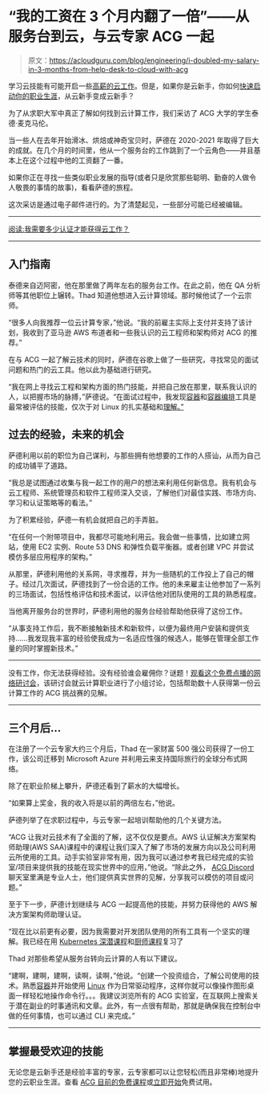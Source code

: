 # “我的工资在 3 个月内翻了一倍”——从服务台到云，与云专家 ACG 一起

> 原文：<https://acloudguru.com/blog/engineering/i-doubled-my-salary-in-3-months-from-help-desk-to-cloud-with-acg>

学习云技能有可能开启一些[高薪的云工作](https://acloudguru.com/blog/engineering/top-paying-cloud-certifications-and-jobs)。但是，如果你是云新手，你如何[快速启动你的职业生涯](https://acloudguru.com/blog/engineering/jump-start-your-cloud-career)，从云新手变成云新手？

为了从求职大军中真正了解如何找到云计算工作，我们采访了 ACG 大学的学生泰德·麦克马伦。

当一些人在去年开始滑冰、烘焙或神奇宝贝时，萨德在 2020-2021 年取得了巨大的成就。在几个月的时间里，他从一个服务台的工作跳到了一个云角色——并且基本上在这个过程中他的工资翻了一番。

如果你正在寻找一些类似职业发展的指导(或者只是欣赏那些聪明、勤奋的人做令人敬畏的事情的故事)，看看萨德的旅程。

这次采访是通过电子邮件进行的。为了清楚起见，一些部分可能已经被编辑。

* * *

[阅读:我需要多少认证才能获得云工作？](https://acloudguru.com/blog/engineering/how-many-certifications-do-i-need-to-get-a-cloud-job)

* * *

## 入门指南

泰德来自迈阿密，他在那里做了两年左右的服务台工作。在此之前，他在 QA 分析师等其他职位上辗转。Thad 知道他想进入云计算领域。那时候他试了一个云宗师。

“很多人向我推荐一位云计算专家，”他说。“我的前雇主实际上支付并支持了该计划，我收到了亚马逊 AWS 布道者和一些我认识的云工程师和架构师对 ACG 的推荐。”

在与 ACG 一起了解云技术的同时，萨德在谷歌上做了一些研究，寻找常见的面试问题和热门的云工具。他以此为基础进行研究。

“我在网上寻找云工程和架构方面的热门技能，并把自己放在那里，联系我认识的人，以把握市场的脉搏，”萨德说。“在面试过程中，我发现[容器](https://acloudguru.com/course/essential-container-concepts)和[容器编排](https://acloudguru.com/course/kubernetes-deep-dive)工具是最常被评估的技能，仅次于对 Linux 的扎实基础和[理解。”](https://acloudguru.com/course/linux-operating-system-fundamentals)

## 过去的经验，未来的机会

萨德利用以前的职位为自己谋利，与那些拥有他想要的工作的人搭讪，从而为自己的成功铺平了道路。

“我总是试图通过收集与我一起工作的用户的想法来利用任何新信息。我有机会与云工程师、系统管理员和软件工程师深入交谈，了解他们对最佳实践、市场方向、学习和认证策略等的看法。”

为了积累经验，萨德一有机会就把自己的手弄脏。

“在任何一个附带项目中，我都尽可能地利用云。我会做一些事情，比如建立网站，使用 EC2 实例、Route 53 DNS 和弹性负载平衡器。或者创建 VPC 并尝试模仿多层应用程序的架构。”

从那里，萨德利用他的关系网，寻求推荐，并为一些随机的工作投上了自己的帽子。经过几次面试，萨德找到了一份合适的工作。他的未来雇主让他参加了一系列的三场面试，包括性格评估和技术面试，以评估他对团队使用的工具的熟悉程度。

当他离开服务台的世界时，萨德利用他的服务台经验帮助他获得了这份工作。

“从事支持工作后，我不断接触新技术和新软件，以便为最终用户安装和提供支持……我发现我丰富的经验使我成为一名适应性强的候选人，能够在管理全部工作量的同时掌握新技术。”

* * *

没有工作，你无法获得经验。没有经验谁会雇佣你？谜题！[观看这个免费点播的网络研讨会](https://get.acloudguru.com/solving-no-experience-cloud-problem-webinar)，该研讨会就云计算职业进行了小组讨论，包括帮助数十人获得第一份云计算工作的 ACG 挑战赛的见解。

* * *

## 三个月后…

在注册了一个云专家大约三个月后，Thad 在一家财富 500 强公司获得了一份工作，该公司迁移到 Microsoft Azure 并利用云来支持国际旅行的全球分布式网络。

除了在职业阶梯上攀升，萨德还看到了薪水的大幅增长。

“如果算上奖金，我的收入将是以前的两倍左右，”他说。

萨德列举了在求职过程中，与云专家一起培训帮助他的几个关键方法。

“ACG 让我对云技术有了全面的了解，这不仅仅是要点。AWS 认证解决方案架构师助理(AWS SAA)课程中的课程让我们深入了解了市场的发展方向以及公司利用云所使用的工具。动手实验室非常有用，因为我可以通过参考我已经完成的实验室/项目来提供我的技能在现实世界中的应用，”他说。“除此之外， [ACG Discord](https://discord.gg/NwfDnNj54T) 聊天室里满是专业人士，他们提供真实世界的见解，分享我可以模仿的项目或问题。”

至于下一步，萨德计划继续与 ACG 一起提高他的技能，并努力获得他的 AWS 解决方案架构师助理认证。

“现在比以前更有必要，因为我需要对开发团队使用的所有工具有一个坚实的理解。我已经在用 [Kubernetes 深潜课程](https://acloudguru.com/course/kubernetes-deep-dive)和[厨师课程](https://acloudguru.com/course/chef-the-local-cookbook-development-badge)复习了

Thad 对那些希望从服务台转向云计算的人有以下建议。

“建啊，建啊，建啊，读啊，读啊，”他说。“创建一个投资组合，了解公司使用的技术。熟悉[容器](https://acloudguru.com/course/essential-container-concepts)并开始使用 [Linux](https://acloudguru.com/course/linux-operating-system-fundamentals) 作为日常驱动程序，这样你就可以像操作图形桌面一样轻松地操作命令行。。。我建议浏览所有的 ACG 实验室，在互联网上搜索关于潜在副业的时事通讯和文章。此外，有一点很有帮助，那就是确保我在控制台中做的任何事情，也可以通过 CLI 来完成。”

* * *

## 掌握最受欢迎的技能

无论您是云新手还是经验丰富的专家，云专家都可以让您轻松(而且非常棒)地提升您的云职业生涯。查看 [ACG 目前的免费课程](https://acloudguru.com/blog/news/whats-free-at-acg-april-2021)或[立即开始](https://acloudguru.com/pricing)免费试用。